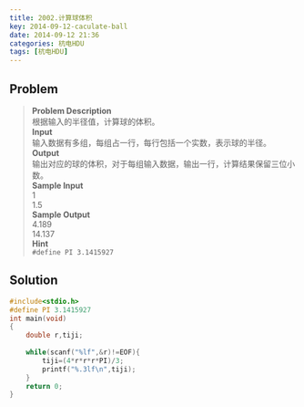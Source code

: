 ```yaml
---
title: 2002.计算球体积
key: 2014-09-12-caculate-ball
date: 2014-09-12 21:36
categories: 杭电HDU
tags: [杭电HDU]
---
```

## Problem
>**Problem Description**  
根据输入的半径值，计算球的体积。  
**Input**  
输入数据有多组，每组占一行，每行包括一个实数，表示球的半径。  
**Output**  
输出对应的球的体积，对于每组输入数据，输出一行，计算结果保留三位小数。  
**Sample Input**  
1  
1.5  
**Sample Output**  
4.189  
14.137  
**Hint**  
```#define PI 3.1415927```  

## Solution
```cpp
#include<stdio.h>
#define PI 3.1415927
int main(void)
{
    double r,tiji;
    
    while(scanf("%lf",&r)!=EOF){
        tiji=(4*r*r*r*PI)/3;
        printf("%.3lf\n",tiji);
    }
    return 0;
}
```
